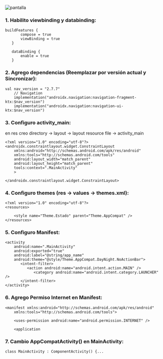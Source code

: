 ![pantalla](https://github.com/user-attachments/assets/8b5f9180-176e-4d78-af06-7c1ba50242f1)

### 1. Habilito viewbinding y databinding:

 ```
 buildFeatures {
        compose = true
        viewBinding = true
    }
    
    dataBinding {
        enable = true
    }
```

### 2. Agrego dependencias (Reemplazar por versión actual y Sincronizar):
```
val nav_version = "2.7.7"
    // Navigation
    implementation("androidx.navigation:navigation-fragment-ktx:$nav_version")
    implementation("androidx.navigation:navigation-ui-ktx:$nav_version")
```

### 3. Configuro activity_main:

en res 
creo directory -> layout -> layout resource file -> activity_main

```
<?xml version="1.0" encoding="utf-8"?>
<androidx.constraintlayout.widget.ConstraintLayout 
    xmlns:android="http://schemas.android.com/apk/res/android"
    xmlns:tools="http://schemas.android.com/tools"
    android:layout_width="match_parent"
    android:layout_height="match_parent"
    tools:context=".MainActivity"
    >

</androidx.constraintlayout.widget.ConstraintLayout>
```

### 4. Configuro themes (res -> values -> themes.xml):

```
<?xml version="1.0" encoding="utf-8"?>
<resources>

    <style name="Theme.Estado" parent="Theme.AppCompat" />
</resources>
```

### 5. Configuro Manifest:

```
<activity
    android:name=".MainActivity"
    android:exported="true"
    android:label="@string/app_name"
    android:theme="@style/Theme.AppCompat.DayNight.NoActionBar">
       <intent-filter>
          <action android:name="android.intent.action.MAIN" />
             <category android:name="android.intent.category.LAUNCHER" />
       </intent-filter>
</activity>
```

### 6. Agrego Permiso Internet en Manifest:

```
<manifest xmlns:android="http://schemas.android.com/apk/res/android"
    xmlns:tools="http://schemas.android.com/tools">

    <uses-permission android:name="android.permission.INTERNET" />

    <application
```

### 7. Cambio AppCompatActivity() en MainActivity:

```
class MainActivity : ComponentActivity() {...
```
